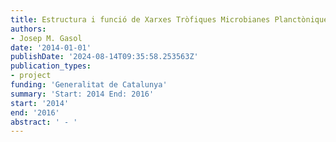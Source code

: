 ```yaml
---
title: Estructura i funció de Xarxes Tròfiques Microbianes Planctòniques
authors:
- Josep M. Gasol
date: '2014-01-01'
publishDate: '2024-08-14T09:35:58.253563Z'
publication_types:
- project
funding: 'Generalitat de Catalunya'
summary: 'Start: 2014 End: 2016'
start: '2014'
end: '2016'
abstract: ' - '
---
```

